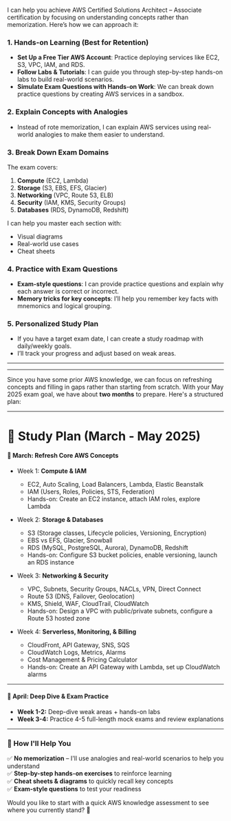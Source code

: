 I can help you achieve AWS Certified Solutions Architect – Associate certification by focusing on understanding concepts rather than memorization. Here’s how we can approach it:

### **1. Hands-on Learning (Best for Retention)**

- **Set Up a Free Tier AWS Account**: Practice deploying services like EC2, S3, VPC, IAM, and RDS.
- **Follow Labs & Tutorials**: I can guide you through step-by-step hands-on labs to build real-world scenarios.
- **Simulate Exam Questions with Hands-on Work**: We can break down practice questions by creating AWS services in a sandbox.

### **2. Explain Concepts with Analogies**

- Instead of rote memorization, I can explain AWS services using real-world analogies to make them easier to understand.

### **3. Break Down Exam Domains**

The exam covers:

1. **Compute** (EC2, Lambda)
2. **Storage** (S3, EBS, EFS, Glacier)
3. **Networking** (VPC, Route 53, ELB)
4. **Security** (IAM, KMS, Security Groups)
5. **Databases** (RDS, DynamoDB, Redshift)

I can help you master each section with:

- Visual diagrams
- Real-world use cases
- Cheat sheets

### **4. Practice with Exam Questions**

- **Exam-style questions**: I can provide practice questions and explain why each answer is correct or incorrect.
- **Memory tricks for key concepts**: I’ll help you remember key facts with mnemonics and logical grouping.

### **5. Personalized Study Plan**

- If you have a target exam date, I can create a study roadmap with daily/weekly goals.
- I’ll track your progress and adjust based on weak areas.

---

---

Since you have some prior AWS knowledge, we can focus on refreshing concepts and filling in gaps rather than starting from scratch. With your May 2025 exam goal, we have about **two months** to prepare. Here's a structured plan:

---

# **📅 Study Plan (March - May 2025)**

#### **🔹 March: Refresh Core AWS Concepts**

- Week 1: **Compute & IAM**

  - EC2, Auto Scaling, Load Balancers, Lambda, Elastic Beanstalk
  - IAM (Users, Roles, Policies, STS, Federation)
  - Hands-on: Create an EC2 instance, attach IAM roles, explore Lambda

- Week 2: **Storage & Databases**

  - S3 (Storage classes, Lifecycle policies, Versioning, Encryption)
  - EBS vs EFS, Glacier, Snowball
  - RDS (MySQL, PostgreSQL, Aurora), DynamoDB, Redshift
  - Hands-on: Configure S3 bucket policies, enable versioning, launch an RDS instance

- Week 3: **Networking & Security**

  - VPC, Subnets, Security Groups, NACLs, VPN, Direct Connect
  - Route 53 (DNS, Failover, Geolocation)
  - KMS, Shield, WAF, CloudTrail, CloudWatch
  - Hands-on: Design a VPC with public/private subnets, configure a Route 53 hosted zone

- Week 4: **Serverless, Monitoring, & Billing**
  - CloudFront, API Gateway, SNS, SQS
  - CloudWatch Logs, Metrics, Alarms
  - Cost Management & Pricing Calculator
  - Hands-on: Create an API Gateway with Lambda, set up CloudWatch alarms

---

#### **🔹 April: Deep Dive & Exam Practice**

- **Week 1-2:** Deep-dive weak areas + hands-on labs
- **Week 3-4:** Practice 4-5 full-length mock exams and review explanations

---

### **📌 How I'll Help You**

✅ **No memorization** – I'll use analogies and real-world scenarios to help you understand  
✅ **Step-by-step hands-on exercises** to reinforce learning  
✅ **Cheat sheets & diagrams** to quickly recall key concepts  
✅ **Exam-style questions** to test your readiness

Would you like to start with a quick AWS knowledge assessment to see where you currently stand? 🚀
